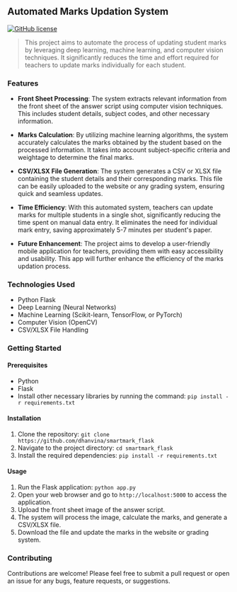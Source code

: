 ## Automated Marks Updation System

[![GitHub license](https://img.shields.io/badge/License-MIT-blue.svg)](https://github.com/yourusername/yourrepository/blob/main/LICENSE)

> This project aims to automate the process of updating student marks by leveraging deep learning, machine learning, and computer vision techniques. It significantly reduces the time and effort required for teachers to update marks individually for each student.

### Features

- **Front Sheet Processing**: The system extracts relevant information from the front sheet of the answer script using computer vision techniques. This includes student details, subject codes, and other necessary information.

- **Marks Calculation**: By utilizing machine learning algorithms, the system accurately calculates the marks obtained by the student based on the processed information. It takes into account subject-specific criteria and weightage to determine the final marks.

- **CSV/XLSX File Generation**: The system generates a CSV or XLSX file containing the student details and their corresponding marks. This file can be easily uploaded to the website or any grading system, ensuring quick and seamless updates.

- **Time Efficiency**: With this automated system, teachers can update marks for multiple students in a single shot, significantly reducing the time spent on manual data entry. It eliminates the need for individual mark entry, saving approximately 5-7 minutes per student's paper.

- **Future Enhancement**: The project aims to develop a user-friendly mobile application for teachers, providing them with easy accessibility and usability. This app will further enhance the efficiency of the marks updation process.

### Technologies Used

- Python Flask
- Deep Learning (Neural Networks)
- Machine Learning (Scikit-learn, TensorFlow, or PyTorch)
- Computer Vision (OpenCV)
- CSV/XLSX File Handling

### Getting Started

#### Prerequisites

- Python 
- Flask 
- Install other necessary libraries by running the command: `pip install -r requirements.txt`

#### Installation

1. Clone the repository: `git clone https://github.com/dhanvina/smartmark_flask`
2. Navigate to the project directory: `cd smartmark_flask`
3. Install the required dependencies: `pip install -r requirements.txt`

#### Usage

1. Run the Flask application: `python app.py`
2. Open your web browser and go to `http://localhost:5000` to access the application.
3. Upload the front sheet image of the answer script.
4. The system will process the image, calculate the marks, and generate a CSV/XLSX file.
5. Download the file and update the marks in the website or grading system.

### Contributing

Contributions are welcome! Please feel free to submit a pull request or open an issue for any bugs, feature requests, or suggestions.

